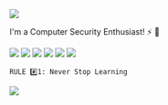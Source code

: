 
[![](https://img.shields.io/badge/JG-91-FFCD11?style=for-the-badge)](https://github.com/JG91) 

I'm a Computer Security Enthusiast! ⚡ :rocket:

[![](https://img.shields.io/badge/-SPLUNK-000000?style=for-the-badge&logo=splunk)](https://splunk.com/)
[![](https://img.shields.io/badge/-redhat-red?style=for-the-badge&logo=redhat)](https://redhat.com/)
[![](https://img.shields.io/badge/-LINUX-white?style=for-the-badge&logo=linux)](https://linux.org/)
[![](https://img.shields.io/badge/-go-white?style=for-the-badge&logo=go)](https://go.dev/)
[![](https://img.shields.io/badge/-python3-white?style=for-the-badge&logo=python)](https://www.python.org/)
[![](https://img.shields.io/badge/-Vim-019733?style=for-the-badge&logo=vim)](https://www.vim.org/)

<!--
Thanks to Parham for these icons!
-->

```RULE #️⃣1: Never Stop Learning```

<!--
Thanks to KRZ for Profile views!
-->

![](https://komarev.com/ghpvc/?username=JG91&style=for-the-badge)


